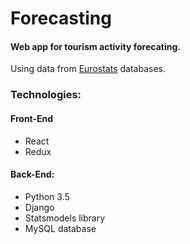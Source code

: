 # Forecasting

#### Web app for tourism activity forecating.
Using data from [Eurostats](http://ec.europa.eu/eurostat/data/database) databases.

### Technologies:
#### Front-End
- React
- Redux
#### Back-End:
- Python 3.5
- Django
- Statsmodels library
- MySQL database
